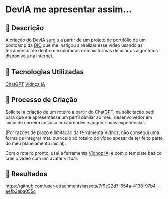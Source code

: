 # DevIA me apresentar assim...

## 📒 Descrição
A criação do DevIA surgiu a partir de um projeto de portifólio de um bootcamp da [DIO](https://web.dio.me/track/criando-prompts-inteligentes) que me instigou a realizar esse vídeo usando as ferramentas de dentro e explorar as demais formas de usar os algoritmos disponíveis na internet.

## 🤖 Tecnologias Utilizadas
[ChatGPT](https://chatgpt.com/?model=gpt-4o)
[Vidnoz IA](https://aiapp-pt.vidnoz.com/video/index.html)

## 🧐 Processo de Criação
Solicitei a criação de um roteiro a partir do [ChatGPT](https://chatgpt.com/?model=gpt-4o), na solicitação pedi para que ele apresentasse um perfil similar ao meu, desenvolvedor em início de carreira ansioso em aprender e adquirir mais experiências.

(Por razões de prazo e limitação da ferramenta Vidnoz, não consegui uma forma de integrar meu currículo ao roteiro do vídeo apesar de ter feito parte do meu planejamento inicial).

Com o roteiro pronto, usei a ferramenta [Vidnoz IA](https://aiapp-pt.vidnoz.com/video/index.html), e com o template básico criei o vídeo com um avatar virtual.

## 🚀 Resultados
https://github.com/user-attachments/assets/7f9e22d7-654a-4138-97b4-eefb3aba055c

